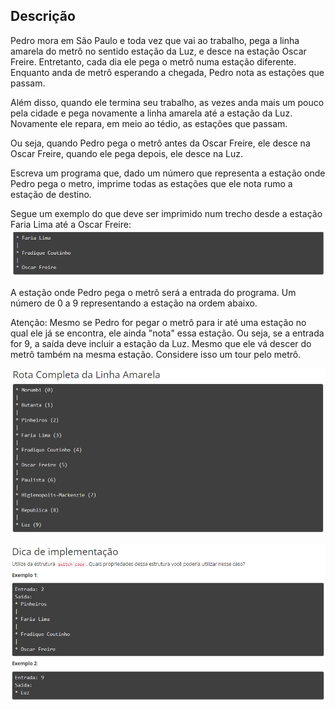 ## Descrição
Pedro mora em São Paulo e toda vez que vai ao trabalho, pega a linha amarela do metrô no sentido estação da Luz, e desce na estação Oscar Freire. Entretanto, cada dia ele pega o metrô numa estação diferente. Enquanto anda de metrô esperando a chegada, Pedro nota as estações que passam.

Além disso, quando ele termina seu trabalho, as vezes anda mais um pouco pela cidade e pega novamente a linha amarela até a estação da Luz. Novamente ele repara, em meio ao tédio, as estações que passam.

Ou seja, quando Pedro pega o metrô antes da Oscar Freire, ele desce na Oscar Freire, quando ele pega depois, ele desce na Luz.

Escreva um programa que, dado um número que representa a estação onde Pedro pega o metro, imprime todas as estações que ele nota rumo a estação de destino.

Segue um exemplo do que deve ser imprimido num trecho desde a estação Faria Lima até a Oscar Freire:
![alt-text](https://github.com/niicao/USP/blob/main/Laborat%C3%B3rio%20de%20ICC%20(Laboratory%20of%20Computer%20Science%20Introduction)/Lista%202%20(Condicional%20%26%20Repeti%C3%A7%C3%A3o)/Linha%20de%20Metr%C3%B4/metro0.png)

A estação onde Pedro pega o metrô será a entrada do programa. Um número de 0 a 9 representando a estação na ordem abaixo.

Atenção: Mesmo se Pedro for pegar o metrô para ir até uma estação no qual ele já se encontra, ele ainda "nota" essa estação. Ou seja, se a entrada for 9, a saída deve incluir a estação da Luz. Mesmo que ele vá descer do metrô também na mesma estação. Considere isso um tour pelo metrô.

![alt-text](https://github.com/niicao/USP/blob/main/Laborat%C3%B3rio%20de%20ICC%20(Laboratory%20of%20Computer%20Science%20Introduction)/Lista%202%20(Condicional%20%26%20Repeti%C3%A7%C3%A3o)/Linha%20de%20Metr%C3%B4/metro1.png)

![alt-text](https://github.com/niicao/USP/blob/main/Laborat%C3%B3rio%20de%20ICC%20(Laboratory%20of%20Computer%20Science%20Introduction)/Lista%202%20(Condicional%20%26%20Repeti%C3%A7%C3%A3o)/Linha%20de%20Metr%C3%B4/metro2.png)
